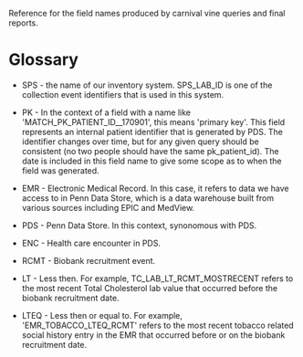 Reference for the field names produced by carnival vine queries and final reports.

# Glossary
* SPS - the name of our inventory system.  SPS_LAB_ID is one of the collection event identifiers that is used in this system.

* PK - In the context of a field with a name like 'MATCH_PK_PATIENT_ID__170901', this means 'primary key'.  This field represents an internal patient identifier that is generated by PDS.  The identifier changes over time, but for any given query should be consistent (no two people should have the same pk_patient_id).  The date is included in this field name to give some scope as to when the field was generated.

* EMR - Electronic Medical Record.  In this case, it refers to data we have access to in Penn Data Store, which is a data warehouse built from various sources including EPIC and MedView.

* PDS - Penn Data Store.  In this context, synonomous with PDS.

* ENC - Health care encounter in PDS.

* RCMT - Biobank recruitment event.

* LT - Less then.  For example, TC_LAB_LT_RCMT_MOSTRECENT refers to the most recent Total Cholesterol lab value that occurred before the biobank recruitment date.

* LTEQ - Less then or equal to.  For example, 'EMR_TOBACCO_LTEQ_RCMT' refers to the most recent tobacco related social history entry in the EMR that occurred before or on the biobank recruitment date.
